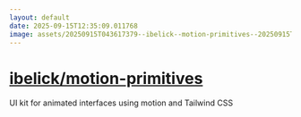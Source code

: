 ```yaml
---
layout: default
date: 2025-09-15T12:35:09.011768
image: assets/20250915T043617379--ibelick--motion-primitives--20250915T043801393--cropped.png
---
```


# [ibelick/motion-primitives](https://github.com/ibelick/motion-primitives)

UI kit for animated interfaces using motion and Tailwind CSS
